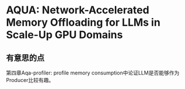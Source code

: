# AQUA: Network-Accelerated Memory Offloading for  LLMs in Scale-Up GPU Domains

## 有意思的点

第四章Aqa-profiler: profile memory consumption中论证LLM是否能够作为Producer比较有趣。
